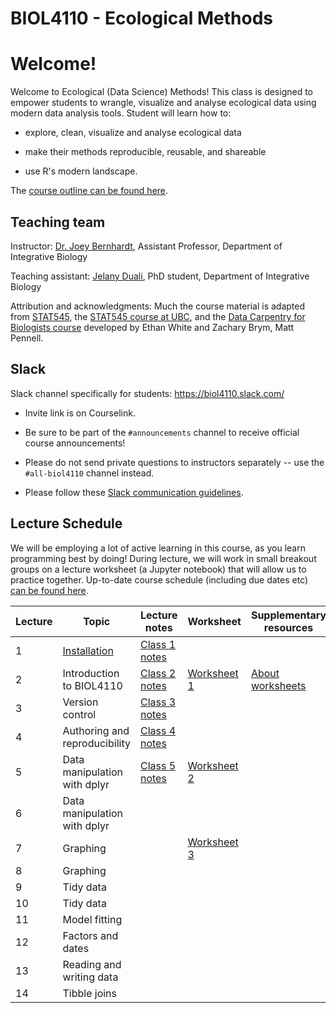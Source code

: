 # BIOL4110 - Ecological Methods

# Welcome!

Welcome to Ecological (Data Science) Methods! This class is designed to empower students to wrangle, visualize and analyse ecological data using modern data analysis tools. Student will learn how to:

-   explore, clean, visualize and analyse ecological data

-   make their methods reproducible, reusable, and shareable

-   use R's modern landscape.

The [course outline can be found here](https://calendar.uoguelph.ca/syllabi/2024-fall/biol-4110-01-biol_4110_01/index.html).

## Teaching team

Instructor: [Dr. Joey Bernhardt](https://www.bernhardtlab.org/), Assistant Professor, Department of Integrative Biology

Teaching assistant: [Jelany Duali](https://www.uoguelph.ca/ib/node/1915), PhD student, Department of Integrative Biology

Attribution and acknowledgments: Much the course material is adapted from [STAT545](https://stat545.com/), the [STAT545 course at UBC](https://stat545.stat.ubc.ca/), and the [Data Carpentry for Biologists course](https://datacarpentry.org/semester-biology/) developed by Ethan White and Zachary Brym, Matt Pennell.

## Slack

Slack channel specifically for students: <https://biol4110.slack.com/>

-   Invite link is on Courselink.

-   Be sure to be part of the `#announcements` channel to receive official course announcements!

-   Please do not send private questions to instructors separately -- use the `#all-biol4110` channel instead.

-   Please follow these [Slack communication guidelines](https://htmlpreview.github.io/?https://github.com/BIOL4110/BIOL4110-course-website/blob/main/content/slack_communication.html).

## Lecture Schedule

We will be employing a lot of active learning in this course, as you learn programming best by doing! During lecture, we will work in small breakout groups on a lecture worksheet (a Jupyter notebook) that will allow us to practice together. Up-to-date course schedule (including due dates etc) [can be found here](https://docs.google.com/spreadsheets/d/1XCHy3uUEuU_KMlzEBVErvB13R-Ka06vargoKFpHReaE/edit?gid=0#gid=0).

| Lecture | Topic                                                                                                                                     | Lecture notes                                                                                                                              | Worksheet                                                                                                           | Supplementary resources                                                                                                                        |
|---------------|---------------|---------------|---------------|---------------|
| 1       | [Installation](https://htmlpreview.github.io/?https://github.com/BIOL4110/BIOL4110-course-website/blob/main/content/notes/notes-a00.html) | [Class 1 notes](https://htmlpreview.github.io/?https://github.com/BIOL4110/BIOL4110-course-website/blob/main/content/notes/notes-a00.html) |                                                                                                                     |                                                                                                                                                |
| 2       | Introduction to BIOL4110                                                                                                                  | [Class 2 notes](https://htmlpreview.github.io/?https://github.com/BIOL4110/BIOL4110-course-website/blob/main/content/notes/notes-a01.html) | [Worksheet 1](https://github.com/BIOL4110/BIOL4110-course-website/blob/main/content/worksheets/worksheet_a01.ipynb) | [About worksheets](https://htmlpreview.github.io/?https://github.com/BIOL4110/BIOL4110-course-website/blob/main/content/worksheets-about.html) |
| 3       | Version control                                                                                                                           | [Class 3 notes](https://htmlpreview.github.io/?https://github.com/BIOL4110/BIOL4110-course-website/blob/main/content/notes/notes-a02.html) |                                                                                                                     |                                                                                                                                                |
| 4       | Authoring and reproducibility                                                                                                             | [Class 4 notes](https://htmlpreview.github.io/?https://github.com/BIOL4110/BIOL4110-course-website/blob/main/content/notes/notes-a03.html) |                                                                                                                     |                                                                                                                                                |
| 5       | Data manipulation with dplyr                                                                                                              | [Class 5 notes](https://htmlpreview.github.io/?https://github.com/BIOL4110/BIOL4110-course-website/blob/main/content/notes/notes-a04.html) | [Worksheet 2](https://github.com/BIOL4110/BIOL4110-course-website/blob/main/content/worksheets/worksheet_a02.ipynb) |                                                                                                                                                |
| 6       | Data manipulation with dplyr                                                                                                              |                                                                                                                                            |                                                                                                                     |                                                                                                                                                |
| 7       | Graphing                                                                                                                                  |                                                                                                                                            | [Worksheet 3](https://github.com/BIOL4110/BIOL4110-course-website/blob/main/content/worksheets/worksheet_a03.ipynb) |                                                                                                                                                |
| 8       | Graphing                                                                                                                                  |                                                                                                                                            |                                                                                                                     |                                                                                                                                                |
| 9       | Tidy data                                                                                                                                 |                                                                                                                                            |                                                                                                                     |                                                                                                                                                |
| 10      | Tidy data                                                                                                                                 |                                                                                                                                            |                                                                                                                     |                                                                                                                                                |
| 11      | Model fitting                                                                                                                             |                                                                                                                                            |                                                                                                                     |                                                                                                                                                |
| 12      | Factors and dates                                                                                                                         |                                                                                                                                            |                                                                                                                     |                                                                                                                                                |
| 13      | Reading and writing data                                                                                                                  |                                                                                                                                            |                                                                                                                     |                                                                                                                                                |
| 14      | Tibble joins                                                                                                                              |                                                                                                                                            |                                                                                                                     |                                                                                                                                                |
